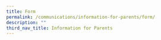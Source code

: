 ```yaml
---
title: Form
permalink: /communications/information-for-parents/form/
description: ""
third_nav_title: Information for Parents
---
```


